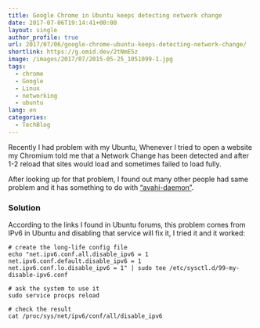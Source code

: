```yaml
---
title: Google Chrome in Ubuntu keeps detecting network change
date: 2017-07-06T19:14:41+00:00
layout: single
author_profile: true
url: 2017/07/06/google-chrome-ubuntu-keeps-detecting-network-change/
shortlink: https://g.omid.dev/2tNmE5z
image: /images/2017/07/2015-05-25_1051099-1.jpg
tags:
  - chrome
  - Google
  - Linux
  - networking
  - ubuntu
lang: en
categories: 
  - TechBlog
---
```

Recently I had problem with my Ubuntu, Whenever I tried to open a website my Chromium told me that a Network Change has been detected and after 1-2 reload that sites would load and sometimes failed to load fully.

After looking up for that problem, I found out many other people had same problem and it has something to do with [“avahi-daemon”](https://askubuntu.com/questions/905866/new-ubuntu-17-04-problem-your-connection-was-interrupted).

### Solution

According to the links I found in Ubuntu forums, this problem comes from IPv6 in Ubuntu and disabling that service will fix it, I tried it and it worked:

```shell
# create the long-life config file
echo "net.ipv6.conf.all.disable_ipv6 = 1
net.ipv6.conf.default.disable_ipv6 = 1
net.ipv6.conf.lo.disable_ipv6 = 1" | sudo tee /etc/sysctl.d/99-my-disable-ipv6.conf

# ask the system to use it
sudo service procps reload

# check the result
cat /proc/sys/net/ipv6/conf/all/disable_ipv6
```

&nbsp;